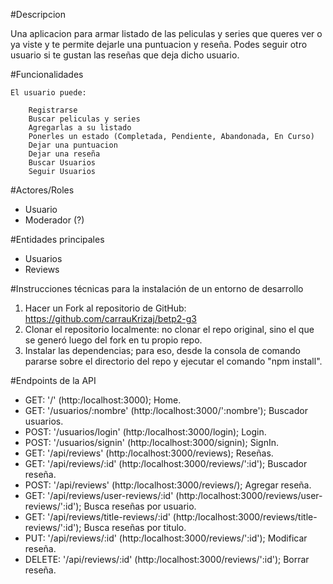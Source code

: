 #Descripcion

Una aplicacion para armar listado de las peliculas y series que queres ver o ya viste y te permite dejarle una puntuacion y reseña. Podes seguir otro usuario si te gustan las reseñas
que deja dicho usuario.

#Funcionalidades

    El usuario puede:

        Registrarse
        Buscar peliculas y series
        Agregarlas a su listado
        Ponerles un estado (Completada, Pendiente, Abandonada, En Curso)
        Dejar una puntuacion
        Dejar una reseña
        Buscar Usuarios
        Seguir Usuarios

#Actores/Roles

- Usuario
- Moderador (?)

#Entidades principales

- Usuarios
- Reviews

#Instrucciones técnicas para la instalación de un entorno de desarrollo

1. Hacer un Fork al repositorio de GitHub: https://github.com/carrauKrizaj/betp2-g3
2. Clonar el repositorio localmente: no clonar el repo original, sino el que se generó luego del fork en tu propio repo.
3. Instalar las dependencias; para eso, desde la consola de comando pararse sobre el directorio del repo y ejecutar el comando "npm install".

#Endpoints de la API

- GET: '/' (http:/localhost:3000); Home.
- GET: '/usuarios/:nombre' (http:/localhost:3000/':nombre'); Buscador usuarios. 
- POST: '/usuarios/login' (http:/localhost:3000/login); Login.
- POST: '/usuarios/signin' (http:/localhost:3000/signin); SignIn.
- GET: '/api/reviews' (http:/localhost:3000/reviews); Reseñas.
- GET: '/api/reviews/:id' (http:/localhost:3000/reviews/':id'); Buscador reseña.
- POST: '/api/reviews' (http:/localhost:3000/reviews/); Agregar reseña.
- GET: '/api/reviews/user-reviews/:id' (http:/localhost:3000/reviews/user-reviews/':id'); Busca reseñas por usuario.
- GET: '/api/reviews/title-reviews/:id' (http:/localhost:3000/reviews/title-reviews/':id'); Busca reseñas por titulo.
- PUT: '/api/reviews/:id' (http:/localhost:3000/reviews/':id'); Modificar reseña.
- DELETE: '/api/reviews/:id' (http:/localhost:3000/reviews/':id'); Borrar reseña.
